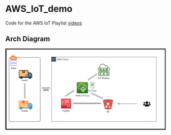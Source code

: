 # AWS_IoT_demo
Code for the AWS IoT Playlist [videos](https://www.youtube.com/playlist?list=PLRBkbp6t5gM2T1kIhFBQObXWWb7L8Me_F)

## Arch Diagram
![Arch Diagram](img/arch_diagram.png?raw=true "Arch Diagram")